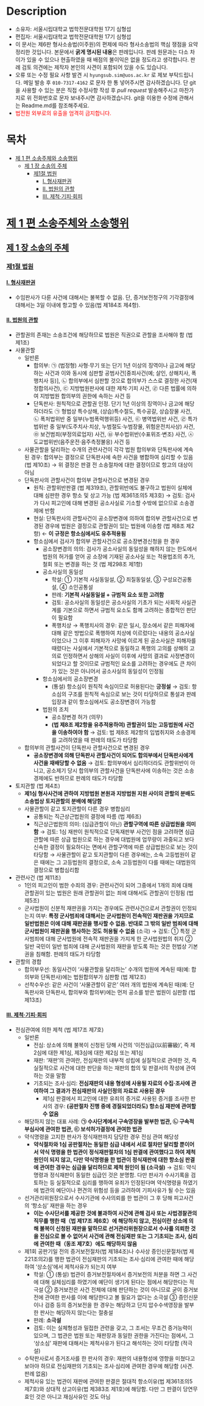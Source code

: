 # Description
* 소유자: 서울시립대학교 법학전문대학원 17기 심형섭
* 편집자: 서울시립대학교 법학전문대학원 17기 심형섭
* 이 문서는 제6판 형사소송법(이주원)의 편제에 따라 형사소송법의 핵심 쟁점을 요약 정리한 것입니다. 본문에서 **굵게 명시된 내용**은 판례입니다. 판례 원문과는 다소 차이가 있을 수 있으나 현출하였을 때 배점의 불이익은 없을 정도라고 생각합니다. 판례 검토 의견에는 제작자 본인의 사견이 포함되어 있을 수도 있습니다.
* 오류 또는 수정 필요 사항 발견 시 `hyungsub.sim@uos.ac.kr` 로 제보 부탁드립니다. 메일 발송 후 `010-7317-4162` 로 문자 한 통 넣어주시면 감사하겠습니다. 단 git을 사용할 수 있는 분은 직접 수정사항 작성 후 *pull request* 발송해주시고 마찬가지로 위 전화번호로 문자 보내주시면 감사하겠습니다. git을 이용한 수정에 관해서는 Readme.md를 참조해주세요.
* <span style="color:#FF0000">법전원 외부로의 유출을 엄격히 금지합니다.</span>

# 목차
* [제 1 편 소송주체와 소송행위](#제-1-편-소송주체와-소송행위)
    * [제 1 장 소송의 주체](#제-1-장-소송의-주체)
        * [제1절 법원](#제1절-법원)
            * [Ⅰ. 형사재판권](#ⅰ-형사재판권)
            * [Ⅱ. 법원의 관할](#ⅱ-법원의-관할)
            * [Ⅲ. 제척·기피·회피](#ⅲ-제척기피회피)

# [제 1 편 소송주체와 소송행위](#목차)
## [제 1 장 소송의 주체](#목차)
### [제1절 법원](#목차)
#### [Ⅰ. 형사재판권](#목차)
* 수임판사가 다룬 사건에 대해서는 불복할 수 없음. 단, 증거보전청구의 기각결정에 대해서는 3일 이내에 항고할 수 있음(법 제184조 제4항).

#### [Ⅱ. 법원의 관할](#목차)
* 관할권의 존재는 소송조건에 해당하므로 법원은 직권으로 관할을 조사해야 함 (법 제1조)
* 사물관할
    * 일반론
        * 합의부: ㉠ (법정형) 사형·무기 또는 단기 1년 이상의 징역이나 금고에 해당하는 사건과 이와 동시에 심판할 공범사건[중죄사건(예; 살인, 상해치사, 폭행치사 등)], ㉡ 합의부에서 심판할 것으로 합의부가 스스로 결정한 사건(재정합의사건), ㉢ 지방법원판사에 대한 제척·기피 사건, ㉣ 다른 법률에 의하여 지방법원 합의부의 권한에 속하는 사건 등
        * 단독판사: 원칙적으로 관할권 인정. 단기 1년 이상의 징역이나 금고에 해당하더라도 ㉠ 형법상 특수상해, (상습)특수절도, 특수공갈, 상습장물 사건, ㉡ 폭처법위반 중 일부(누범폭력행위등) 사건, ㉢ 병역법위반 사건, ㉣ 특가법위반 중 일부(도주치사·치상, 누범절도·누범장물, 위험운전치사상) 사건, ㉤ 보건범죄(부정의료업자) 사건, ㉥ 부수법위반(수표위조·변조) 사건, ㉦ 도교법위반(음주운전·음주측정불응) 사건 등
    * 사물관할을 달리하는 수개의 관련사건이 각각 법원 합의부와 단독판사에 계속된 경우: 합의부는 결정으로 단독판사에 속한 사건을 병합하여 심리할 수 있음 (법 제10조) → 위 결정은 판결 전 소송절차에 대한 결정이므로 항고의 대상이 아님
    * 단독판사의 관할사건이 합의부 관할사건으로 변경된 경우
        * 원칙: 관할위반판결 (법 제319조), 관할위반에도 불구하고 법원이 실체에 대해 심판한 경우 항소 및 상고 가능 (법 제361조의5 제3호) → 검토: 검사가 다시 피고인에 대해 변경된 공소사실로 기소할 수밖에 없으므로 소송경제에 반함
        * 현실: 단독판사의 관할사건이 공소장변경에 의하여 합의부 관할사건으로 변경된 경우에 법원은 결정으로 관할권이 있는 법원에 이송함 (법 제8조 제2항) ← **이 규정은 항소심에서도 유추적용됨**
        * 항소심에서 검사가 합의부 관할사건으로 공소장변경신청을 한 경우
            * 공소장변경의 의의: 검사가 공소사실의 동일성을 해하지 않는 한도에서 법원의 허가를 얻어 공 소장에 기재된 공소사실 또는 적용법조의 추가, 철회 또는 변경을 하는 것 (법 제298조 제1항)
            * 공소사실의 동일성
                * 학설: ① 기본적 사실동일설, ② 죄질동일설, ③ 구성요건공통설, ④ 소인공통설
                * 판례: **기본적 사실동일설 + 규범적 요소 또한 고려함**
                * 검토: 공소사실의 동일성은 공소사실의 기초가 되는 사회적 사실관계를 기본으로 하면서 규범적 요소도 함께 고려하는 종합적인 판단이 필요함
                * 폭행치상 → 폭행치사의 경우: 같은 일시, 장소에서 같은 피해자에 대해 같은 방법으로 폭행하여 치상에 이르렀다는 내용의 공소사실이었으나 그 이후 피해자가 사망에 이르게 된 공소사실은 피해자를 때렸다는 사실에서 기본적으로 동일하고 폭행의 고의를 상해의 고의로 인정하면서 상해의 사실이 이후에 사망의 결과로 사정변경이 되었다고 할 것이므로 규범적인 요소를 고려하는 경우에도 큰 차이가 있는 것은 아니어서 공소사실의 동일성이 인정됨
            * 항소심에서의 공소장변경
                * (통설) 항소심이 원칙적 속심이므로 허용된다는 **긍정설** → 검토: 항소심의 구조를 원칙적 속심으로 보는 것이 타당하므로 통설과 판례 입장과 같이 항소심에서도 공소장변경이 가능함
            * 법원의 조치
                * 공소장변경 허가 (의무)
                * **(법 제8조 제2항을 유추적용하여) 관할권이 있는 고등법원에 사건을 이송하여야 함** → 검토: 법 제8조 제2항의 입법취지와 소송경제를 고려하였을 때 판례의 태도가 타당함
    * 합의부의 관할사건이 단독판사 관할사건으로 변경된 경우
        * **공소장변경에 의해 단독판사 관할사건이 되어도 합의부에서 단독판사에게 사건을 재배당할 수 없음** → 검토: 합의부에서 심리하더라도 관할위반이 아니고, 공소제기 당시 합의부의 관할사건을 단독판사에 이송하는 것은 소송경제에도 반하므로 판례의 태도가 타당함
* 토지관할 (법 제4조)
    * **제1심 형사사건에 관하여 지방법원 본원과 지방법원 지원 사이의 관할의 분배도 소송법상 토지관할의 분배에 해당함**
    * 사물관할이 같고 토지관할이 다른 경우 병합심리
        * 공통되는 직근상근법원의 결정에 따름 (법 제6조)
        * 직근상근법원의 의미: (심급관할이 아닌) **관할구역에 따른 상급법원을 의미함** → 검토: 1심 재판이 원칙적으로 단독재판부 사건인 점을 고려하면 심급관할에 따른 상급 법원으로 하는 경우에 대법원에 업무량이 과중되고 보다 신속한 결정이 필요하다는 면에서 관할구역에 따른 상급법원으로 보는 것이 타당함 → 사물관할이 같고 토지관할이 다른 경우에는, 소속 고등법원이 같은 때에는 그 고등법원의 결정으로, 소속 고등법원이 다를 때에는 대법원의 결정으로 병합심리함
* 관련사건 (법 제11조)
    * 1인의 피고인이 범한 수죄의 경우: 관련사건이 되어 그중에서 1개의 죄에 대해 관할권이 있는 법원은 원래 관할권이 없는 죄에 대해서도 관할권이 인정됨 (법 제5조)
    * 군사법원이 신분적 재판권을 가지는 경우에도 관련사건으로서 관할권이 인정되는지 여부: **특정 군사범죄에 대해서는 군사법원이 전속적인 재판권을 가지므로 일반법원은 이에 대해 재판권을 행사할 수 없음. 반대로 그 밖의 일반 범죄에 대해 군사법원이 재판권을 행사하는 것도 허용될 수 없음** (소극) → 검토: ① 특정 군사범죄에 대해 군사법원에 전속적 재판권을 가지게 한 군사법원법의 취지 ② 일반 국민이 일반 범죄에 대해 군사법원의 재판을 받도록 하는 것은 헌법상 기본권을 침해함. 판례의 태도가 타당함
* 관할의 경합
    * 합의부우선: 동일사건이 ‘사물관할을 달리하는’ 수개의 법원에 계속된 때(예: 합의부와 단독판사)에는 법원합의부가 심판함 (법 제12조)
    * 선착수우선: 같은 사건이 ‘사물관할이 같은’ 여러 개의 법원에 계속된 때(예: 단독판사와 단독판사, 합의부와 합의부)에는 먼저 공소를 받은 법원이 심판함 (법 제13조)

#### [Ⅲ. 제척·기피·회피](#목차)
* 전심관여에 의한 제척 (법 제17조 제7호)
    * 일반론
        * 전심: 상소에 의해 불복이 신청된 당해 사건의 ‘이전심급(以前審級)’, 즉 제2심에 대한 제1심, 제3심에 대한 제2심 또는 제1심
        * 재판: ‘재판’의 관여란, 전심재판의 내부적 성립에 실질적으로 관여한 것, 즉 실질적으로 사건에 대한 판단을 하는 재판의 합의 및 판결서의 작성에 관여하는 것을 말함
        * 기초되는 조사·심리: **전심재판의 내용 형성에 사용될 자료의 수집·조사에 관여하여 그 결과가 전심재판의 사실인정의 자료로 사용된 경우**
            * 제1심 판결에서 피고인에 대한 유죄의 증거로 사용된 증거를 조사한 판사의 경우: **(공판절차 진행 중에 경질되었더라도) 항소심 재판에 관여할 수 없음**
    * 해당하지 않는 대표 사례: **㉠ 수사단계에서 구속영장을 발부한 법관, ㉡ 구속적부심사에 관여한 법관, ㉢ 보석허가결정에 관여한 법관**
    * 약식명령을 고지한 판사가 정식재판까지 담당한 경우 전심 관여 해당성
        * **약식절차와 1심 공판절차는 동일한 심급 내에서 서로 절차만 달리할 뿐이어서 약식 명령을 한 법관이 정식재판절차의 1심 판결에 관여했다고 하여 제척원인이 되지 않고, 다만 약식명령을 한 법관이 정식재판에 대한 항소심 판결에 관여한 경우는 심급을 달리하므로 제척 원인이 됨 (소극설)** → 검토: 약식명령과 정식재판이 동일한 심급인 것은 분명함. 다만 판사가 수사기록을 검토하는 등 실질적으로 심리를 행하여 유죄가 인정된다며 약식명령을 하였기에 법관의 예단이나 편견의 위험성 등을 고려하여 기피사유가 될 수는 있음
    * 선거관리위원장으로서 수사기관에 수사의뢰를 한 법관이 그 후 당해 피고사건의 ‘항소심’ 재판을 하는 경우
        * **이는 수사단서를 제공한 것에 불과하여 사건에 관해 검사 또는 사법경찰관의 직무를 행한 때（법 제17조 제6호）에 해당하지 않고, 전심이란 상소에 의해 불복이 신청된 재판을 말하므로 선거관리위원장으로서 수사를 의뢰한 것을 전심으로 볼 수 없어서 사건에 관해 전심재판 또는 그 기초되는 조사, 심리에 관여한 때（동조 제7호）에도 해당하지 않음**
    * 제1회 공판기일 전의 증거보전절차(법 제184조)나 수사상 증인신문절차(법 제221조의2)를 행한 법관이 전심재판의 기초되는 조사·심리에 관여한 때에 해당하여 ‘상소심’에서 제척사유가 되는지 여부
        * 학설: ① (통설) 법관이 증거보전절차에서 증거보전의 처분을 하면 그 사건에 대해 실체심리를 하였기에 예단이 생기게 된다는 점에서 해당한다는 적극설 ② 증거보전은 사건 전체에 대해 판단하는 것이 아니므로 굳이 증거보전에 관여한 판사를 이에 해당한다고 볼 필요가 없다는 소극설 ③ 증인신문이나 검증 등의 증거보전을 한 경우는 해당하고 단지 압수수색영장을 발부한 판사는 해당하지 않는다는 절충설
        * 판례: **소극설**
        * 검토: 이는 실체형성과 밀접한 관련을 갖고, 그 조서는 무조건 증거능력이 있으며, 그 법관은 법원 또는 재판장과 동일한 권한을 가진다는 점에서, 그 ‘상소심’ 재판에 대해서는 제척사유가 된다고 해석하는 것이 타당함 (적극설)
    * 수탁판사로서 증거조사를 한 판사의 경우: 재판의 내용형성에 영향을 미쳤다고 보아야 하므로 전심재판의 기초되는 조사·심리에 관여한 경우에 해당함 (사견. 판례 없음)
    * 제척사유 있는 법관이 재판에 관여한 판결은 절대적 항소이유(법 제361조의5 제7호)와 상대적 상고이유(법 제383조 제1호)에 해당함. 다만 그 판결이 당연무효인 것은 아니고 재심사유인 것도 아님